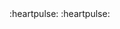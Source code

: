 <!-- ---
title: 条件类型
author: 冴羽
date: '2021-12-12'
--- -->

<Introduce-JunAndYu/>
:heartpulse: :heartpulse:

<!-- 编程猫小游戏 -->

<!-- <video style="width:100%" preload="auto" id="codemaoVideo" controls atuoplay="autoplay" loop src="https://vd3.bdstatic.com/mda-nc1378vs1bre7ea8/sc/cae_h264_delogo/1646188610879783959/mda-nc1378vs1bre7ea8.mp4?v_from_s=hkapp-haokan-nanjing&auth_key=1646277373-0-0-fb33568b8c658e4a2f395385b4d9f0b1&bcevod_channel=searchbox_feed&pd=1&cd=0&pt=3&logid=2773590100&vid=3773678739224812617&abtest=100815_2&klogid=2773590100"></video> -->
<!-- <video style="width:100%" preload="auto" id="codemaoVideo" controls atuoplay="autoplay" loop src="https://cdn-community.codemao.cn/community_frontend/homepage_demo_video/3_%E9%A3%9E%E8%B7%83%E4%B8%9B%E6%9E%97.mp4"></video> -->
<!-- <img src="../image/yu.jpg" />  -->

<!-- <script>
(function(window,document,undefined){
        var hearts = [];
        window.requestAnimationFrame = (function(){
                return window.requestAnimationFrame ||
                           window.webkitRequestAnimationFrame ||
                           window.mozRequestAnimationFrame ||
                           window.oRequestAnimationFrame ||
                           window.msRequestAnimationFrame ||
                           function (callback){
                                   setTimeout(callback,1000/60);
                           }
        })();
        init();
        function init(){
                css(".heart{width: 10px;height: 10px;position: fixed;background: #f00;transform: rotate(45deg);-webkit-transform: rotate(45deg);-moz-transform: rotate(45deg);}.heart:after,.heart:before{content: '';width: inherit;height: inherit;background: inherit;border-radius: 50%;-webkit-border-radius: 50%;-moz-border-radius: 50%;position: absolute;}.heart:after{top: -5px;}.heart:before{left: -5px;}");
                attachEvent();
                gameloop();
        }
        function gameloop(){
                for(var i=0;i<hearts.length;i++){
                    if(hearts[i].alpha <=0){
                            document.body.removeChild(hearts[i].el);
                            hearts.splice(i,1);
                            continue;
                    }
                    hearts[i].y--;
                    hearts[i].scale += 0.004;
                    hearts[i].alpha -= 0.013;
                    hearts[i].el.style.cssText = "left:"+hearts[i].x+"px;top:"+hearts[i].y+"px;opacity:"+hearts[i].alpha+";transform:scale("+hearts[i].scale+","+hearts[i].scale+") rotate(45deg);background:"+hearts[i].color;
            }
            requestAnimationFrame(gameloop);
        }
        function attachEvent(){
                var old = typeof window.onclick==="function" && window.onclick;
                window.onclick = function(event){
                        old && old();
                        createHeart(event);
                }
        }
        function createHeart(event){
            console.log('event',event)
            var d = document.createElement("div");
            d.className = "heart";
            hearts.push({
                    el : d,
                    x : event.clientX - 5,
                    y : event.clientY - 5,
                    scale : 1,
                    alpha : 1,
                    color : randomColor()
            });
            document.body.appendChild(d);
    }
    function css(css){
            var style = document.createElement("style");
                style.type="text/css";
                try{
                    style.appendChild(document.createTextNode(css));
                }catch(ex){
                    style.styleSheet.cssText = css;
                }
                document.getElementsByTagName('head')[0].appendChild(style);
    }
        function randomColor(){
                return "rgb("+(~~(Math.random()*255))+","+(~~(Math.random()*255))+","+(~~(Math.random()*255))+")";
        }
})(window,document);

</script> -->
